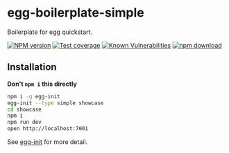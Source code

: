 # egg-boilerplate-simple

Boilerplate for egg quickstart.

[![NPM version][npm-image]][npm-url]
[![Test coverage][codecov-image]][codecov-url]
[![Known Vulnerabilities][snyk-image]][snyk-url]
[![npm download][download-image]][download-url]

[npm-image]: https://img.shields.io/npm/v/egg-boilerplate-simple.svg?style=flat-square
[npm-url]: https://npmjs.org/package/egg-boilerplate-simple
[codecov-image]: https://img.shields.io/codecov/c/github/eggjs/egg-boilerplate-simple.svg?style=flat-square
[codecov-url]: https://codecov.io/gh/eggjs/egg-boilerplate-simple
[snyk-image]: https://snyk.io/test/npm/egg-boilerplate-simple/badge.svg?style=flat-square
[snyk-url]: https://snyk.io/test/npm/egg-boilerplate-simple
[download-image]: https://img.shields.io/npm/dm/egg-boilerplate-simple.svg?style=flat-square
[download-url]: https://npmjs.org/package/egg-boilerplate-simple

## Installation

**Don't `npm i` this directly**

```bash
npm i -g egg-init
egg-init --type simple showcase
cd showcase
npm i
npm run dev
open http://localhost:7001
```

See [egg-init](https://github.com/eggjs/egg-init) for more detail.
